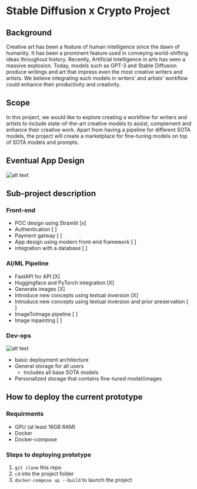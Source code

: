 # Stable Diffusion x Crypto Project 

## Background
Creative art has been a feature of human intelligence since the dawn of humanity. It has been a prominent feature used in conveying world-shifting ideas throughout history. Recently, Artificial Intelligence in arts has seen a massive explosion. Today, models such as GPT-3 and Stable Diffusion produce writings and art that impress even the most creative writers and artists. We believe integrating such models in writers’ and artists’ workflow could enhance their productivity and creativity. 

## Scope
In this project, we would like to explore creating a workflow for writers and artists to include state-of-the-art creative models to assist, complement and enhance their creative work. Apart from having a pipeline for different SOTA models, the project will create a marketplace for fine-tuning models on top of SOTA models and prompts.

## Eventual App Design 
![alt text](app.jpg)

## Sub-project description
### Front-end
- POC design using Stramlit [x]
- Authentication [ ]
- Payment gatway [ ]
- App design using modern front-end framework [ ]
- integration with a database [ ]

### AI/ML Pipeline
- FastAPI for API [X]
- Huggingface and PyTorch integration [X]
- Generate images [X]
- Introduce new concepts using textual inversion [X]
- Introduce new concepts using textual inversion and prior preservation [ ]
- ImageToImage pipeline [ ]
- Image Inpainting [ ]

### Dev-ops
![alt text](devops.jpg)

- basic deployment architecture
- General storage for all users
    - Includes all base SOTA models
- Personalized storage that contains fine-tuned model/images  

## How to deploy the current prototype
### Requirments
- GPU (at least 16GB RAM)
- Docker
- Docker-compose

### Steps to deploying prototype
1. `git clone` this repo
2. `cd` into the project folder
3. `docker-compose up --build` to launch the project
